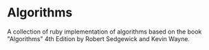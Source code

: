 # Algorithms

A collection of ruby implementation of algorithms based on the book "Algorithms" 4th Edition by Robert Sedgewick and Kevin Wayne.
